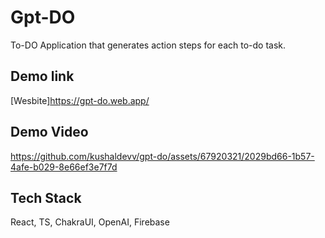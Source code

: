 # Gpt-DO
To-DO Application that generates action steps for each to-do task.

## Demo link 
[Wesbite]https://gpt-do.web.app/

## Demo Video

https://github.com/kushaldevv/gpt-do/assets/67920321/2029bd66-1b57-4afe-b029-8e66ef3e7f7d

## Tech Stack
React, TS, ChakraUI, OpenAI, Firebase
